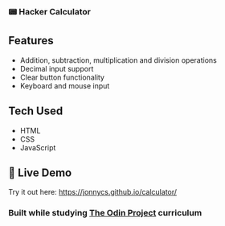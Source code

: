 ### 📟 Hacker Calculator

## Features
- Addition, subtraction, multiplication and division operations
- Decimal input support
- Clear button functionality
- Keyboard and mouse input

## Tech Used
- HTML
- CSS
- JavaScript

## 🔗 Live Demo
Try it out here: https://jonnycs.github.io/calculator/

### **Built while studying [The Odin Project](https://www.theodinproject.com/) curriculum** 